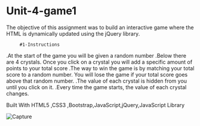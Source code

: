 # Unit-4-game1
The objective of this assignment was to build an interactive game where the HTML is dynamically updated using the jQuery library.

         #1-Instructions
 .At the start of the game you will be given a random number
 .Below there are 4 crystals. Once you click on a crystal you will add a specific amount of points to your total score
 .The way to win the game is by matching your total score to a random number. You will lose the game if your total score goes above that random number.
 .The value of each crystal is hidden from you until you click on it.
 .Every time the game starts, the value of each crystal changes.


Built With
HTML5 ,CSS3 ,Bootstrap,JavaScript,jQuery,JavaScript Library

![Capture](https://user-images.githubusercontent.com/39536292/56620240-4b3a8f80-65f6-11e9-9752-c9a55bb249c2.GIF)

